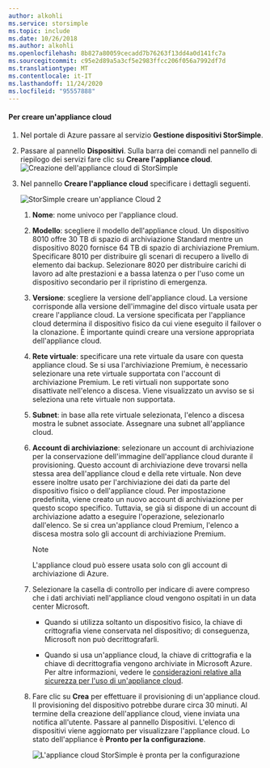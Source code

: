 ```yaml
---
author: alkohli
ms.service: storsimple
ms.topic: include
ms.date: 10/26/2018
ms.author: alkohli
ms.openlocfilehash: 8b827a80059cecadd7b76263f13dd4a0d141fc7a
ms.sourcegitcommit: c95e2d89a5a3cf5e2983ffcc206f056a7992df7d
ms.translationtype: MT
ms.contentlocale: it-IT
ms.lasthandoff: 11/24/2020
ms.locfileid: "95557888"
---
```

#### <a name="to-create-a-cloud-appliance"></a>Per creare un'appliance cloud

1. Nel portale di Azure passare al servizio **Gestione dispositivi StorSimple**.
2. Passare al pannello **Dispositivi**. Sulla barra dei comandi nel pannello di riepilogo dei servizi fare clic su **Creare l'appliance cloud**.
    ![Creazione dell'appliance cloud di StorSimple](./media/storsimple-8000-create-cloud-appliance-u2/sca-create1.png)
3. Nel pannello **Creare l'appliance cloud** specificare i dettagli seguenti.
   
    ![StorSimple creare un'appliance Cloud 2](./media/storsimple-8000-create-cloud-appliance-u2/sca-create2m.png)
   
   1. **Nome**: nome univoco per l'appliance cloud.
   2. **Modello**: scegliere il modello dell'appliance cloud. Un dispositivo 8010 offre 30 TB di spazio di archiviazione Standard mentre un dispositivo 8020 fornisce 64 TB di spazio di archiviazione Premium. Specificare 8010 per distribuire gli scenari di recupero a livello di elemento dai backup. Selezionare 8020 per distribuire carichi di lavoro ad alte prestazioni e a bassa latenza o per l'uso come un dispositivo secondario per il ripristino di emergenza.
   3. **Versione**: scegliere la versione dell'appliance cloud. La versione corrisponde alla versione dell'immagine del disco virtuale usata per creare l'appliance cloud. La versione specificata per l'appliance cloud determina il dispositivo fisico da cui viene eseguito il failover o la clonazione. È importante quindi creare una versione appropriata dell'appliance cloud.
   4. **Rete virtuale**: specificare una rete virtuale da usare con questa appliance cloud. Se si usa l'archiviazione Premium, è necessario selezionare una rete virtuale supportata con l'account di archiviazione Premium. Le reti virtuali non supportate sono disattivate nell'elenco a discesa. Viene visualizzato un avviso se si seleziona una rete virtuale non supportata.
   5. **Subnet**: in base alla rete virtuale selezionata, l'elenco a discesa mostra le subnet associate. Assegnare una subnet all'appliance cloud.
   6. **Account di archiviazione**: selezionare un account di archiviazione per la conservazione dell'immagine dell'appliance cloud durante il provisioning. Questo account di archiviazione deve trovarsi nella stessa area dell'appliance cloud e della rete virtuale. Non deve essere inoltre usato per l'archiviazione dei dati da parte del dispositivo fisico o dell'appliance cloud. Per impostazione predefinita, viene creato un nuovo account di archiviazione per questo scopo specifico. Tuttavia, se già si dispone di un account di archiviazione adatto a eseguire l'operazione, selezionarlo dall'elenco. Se si crea un'appliance cloud Premium, l'elenco a discesa mostra solo gli account di archiviazione Premium.
      
      > [!NOTE]
      > L'appliance cloud può essere usata solo con gli account di archiviazione di Azure.
    
   7. Selezionare la casella di controllo per indicare di avere compreso che i dati archiviati nell'appliance cloud vengono ospitati in un data center Microsoft.
       * Quando si utilizza soltanto un dispositivo fisico, la chiave di crittografia viene conservata nel dispositivo; di conseguenza, Microsoft non può decrittografarli.

       * Quando si usa un'appliance cloud, la chiave di crittografia e la chiave di decrittografia vengono archiviate in Microsoft Azure. Per altre informazioni, vedere le [considerazioni relative alla sicurezza per l'uso di un'appliance cloud](../articles/storsimple/storsimple-8000-security.md).
   8. Fare clic su **Crea** per effettuare il provisioning di un'appliance cloud. Il provisioning del dispositivo potrebbe durare circa 30 minuti. Al termine della creazione dell'appliance cloud, viene inviata una notifica all'utente. Passare al pannello Dispositivi. L'elenco di dispositivi viene aggiornato per visualizzare l'appliance cloud. Lo stato dell'appliance è **Pronto per la configurazione**.
      
      ![L'appliance cloud StorSimple è pronta per la configurazione](./media/storsimple-8000-create-cloud-appliance-u2/sca-create3.png)